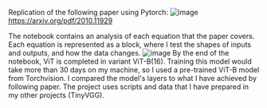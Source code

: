 Replication of the following paper using Pytorch:
![image](https://github.com/radoslaw626/ViT_paper_replication/assets/50368353/a7c4a5da-dafd-4dc0-a7e2-5d910c3c627f)
https://arxiv.org/pdf/2010.11929

The notebook contains an analysis of each equation that the paper covers. Each equation is represented as a block, where I test
the shapes of inputs and outputs, and how the data changes.
![image](https://github.com/radoslaw626/ViT_paper_replication/assets/50368353/d8394ada-ff55-402d-8868-c99334f23686)
By the end of the notebook, ViT is completed in variant ViT-B(16). Training this model would take more than 30 days on my machine,
so I used a pre-trained ViT-B model from Torchvision. I compared the model's layers to what I have achieved by following paper.
The project uses scripts and data that I have prepared in my other projects (TinyVGG).
